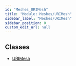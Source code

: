 ```yaml
---
id: "Meshes_URIMesh"
title: "Module: Meshes/URIMesh"
sidebar_label: "Meshes/URIMesh"
sidebar_position: 0
custom_edit_url: null
---
```


## Classes

- [URIMesh](../classes/Meshes_URIMesh.URIMesh.md)
